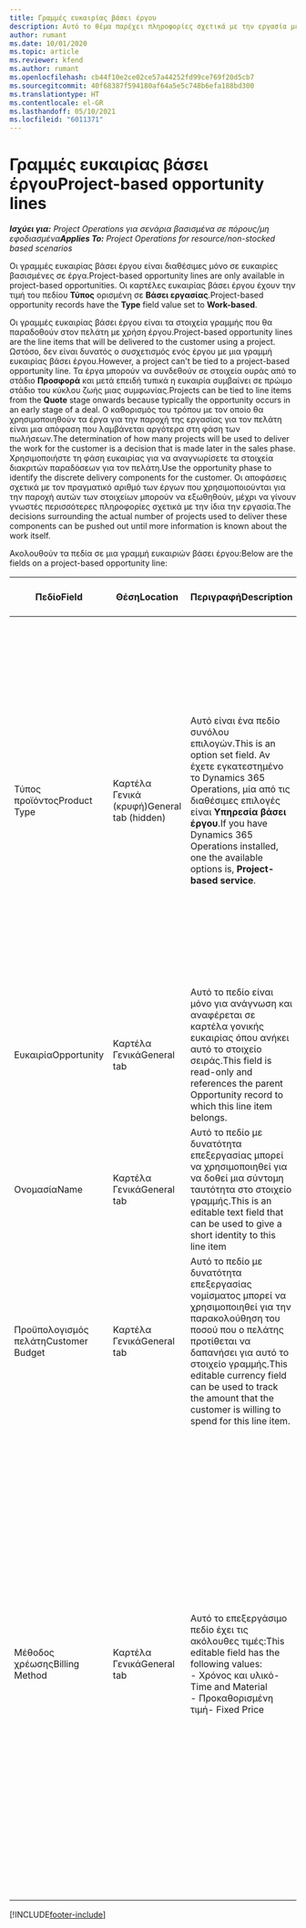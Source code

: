 ```yaml
---
title: Γραμμές ευκαιρίας βάσει έργου
description: Αυτό το θέμα παρέχει πληροφορίες σχετικά με την εργασία με γραμμές ευκαιρίας βάσει έργου.
author: rumant
ms.date: 10/01/2020
ms.topic: article
ms.reviewer: kfend
ms.author: rumant
ms.openlocfilehash: cb44f10e2ce02ce57a44252fd99ce769f20d5cb7
ms.sourcegitcommit: 40f68387f594180af64a5e5c748b6efa188bd300
ms.translationtype: HT
ms.contentlocale: el-GR
ms.lasthandoff: 05/10/2021
ms.locfileid: "6011371"
---
```

# <a name="project-based-opportunity-lines"></a><span data-ttu-id="63452-103">Γραμμές ευκαιρίας βάσει έργου</span><span class="sxs-lookup"><span data-stu-id="63452-103">Project-based opportunity lines</span></span>

<span data-ttu-id="63452-104">_**Ισχύει για:** Project Operations για σενάρια βασισμένα σε πόρους/μη εφοδιασμένα_</span><span class="sxs-lookup"><span data-stu-id="63452-104">_**Applies To:** Project Operations for resource/non-stocked based scenarios_</span></span>


<span data-ttu-id="63452-105">Οι γραμμές ευκαιρίας βάσει έργου είναι διαθέσιμες μόνο σε ευκαιρίες βασισμένες σε έργα.</span><span class="sxs-lookup"><span data-stu-id="63452-105">Project-based opportunity lines are only available in project-based opportunities.</span></span> <span data-ttu-id="63452-106">Οι καρτέλες ευκαιρίας βάσει έργου έχουν την τιμή του πεδίου **Τύπος** ορισμένη σε **Βάσει εργασίας**.</span><span class="sxs-lookup"><span data-stu-id="63452-106">Project-based opportunity records have the **Type** field value set to **Work-based**.</span></span>

<span data-ttu-id="63452-107">Οι γραμμές ευκαιρίας βάσει έργου είναι τα στοιχεία γραμμής που θα παραδοθούν στον πελάτη με χρήση έργου.</span><span class="sxs-lookup"><span data-stu-id="63452-107">Project-based opportunity lines are the line items that will be delivered to the customer using a project.</span></span> <span data-ttu-id="63452-108">Ωστόσο, δεν είναι δυνατός ο συσχετισμός ενός έργου με μια γραμμή ευκαιρίας βάσει έργου.</span><span class="sxs-lookup"><span data-stu-id="63452-108">However, a project can't be tied to a project-based opportunity line.</span></span> <span data-ttu-id="63452-109">Τα έργα μπορούν να συνδεθούν σε στοιχεία ουράς από το στάδιο **Προσφορά** και μετά επειδή τυπικά η ευκαιρία συμβαίνει σε πρώιμο στάδιο του κύκλου ζωής μιας συμφωνίας.</span><span class="sxs-lookup"><span data-stu-id="63452-109">Projects can be tied to line items from the **Quote** stage onwards because typically the opportunity occurs in an early stage of a deal.</span></span> <span data-ttu-id="63452-110">Ο καθορισμός του τρόπου με τον οποίο θα χρησιμοποιηθούν τα έργα για την παροχή της εργασίας για τον πελάτη είναι μια απόφαση που λαμβάνεται αργότερα στη φάση των πωλήσεων.</span><span class="sxs-lookup"><span data-stu-id="63452-110">The determination of how many projects will be used to deliver the work for the customer is a decision that is made later in the sales phase.</span></span> <span data-ttu-id="63452-111">Χρησιμοποιήστε τη φάση ευκαιρίας για να αναγνωρίσετε τα στοιχεία διακριτών παραδόσεων για τον πελάτη.</span><span class="sxs-lookup"><span data-stu-id="63452-111">Use the opportunity phase to identify the discrete delivery components for the customer.</span></span> <span data-ttu-id="63452-112">Οι αποφάσεις σχετικά με τον πραγματικό αριθμό των έργων που χρησιμοποιούνται για την παροχή αυτών των στοιχείων μπορούν να εξωθηθούν, μέχρι να γίνουν γνωστές περισσότερες πληροφορίες σχετικά με την ίδια την εργασία.</span><span class="sxs-lookup"><span data-stu-id="63452-112">The decisions surrounding the actual number of projects used to deliver these components can be pushed out until more information is known about the work itself.</span></span>

<span data-ttu-id="63452-113">Ακολουθούν τα πεδία σε μια γραμμή ευκαιριών βάσει έργου:</span><span class="sxs-lookup"><span data-stu-id="63452-113">Below are the fields on a project-based opportunity line:</span></span>

| <span data-ttu-id="63452-114">**Πεδίο**</span><span class="sxs-lookup"><span data-stu-id="63452-114">**Field**</span></span> | <span data-ttu-id="63452-115">**Θέση**</span><span class="sxs-lookup"><span data-stu-id="63452-115">**Location**</span></span> | <span data-ttu-id="63452-116">**Περιγραφή**</span><span class="sxs-lookup"><span data-stu-id="63452-116">**Description**</span></span> | <span data-ttu-id="63452-117">**Κατάντη επίπτωση**</span><span class="sxs-lookup"><span data-stu-id="63452-117">**Downstream impact**</span></span> |
| --- | --- | --- | --- |
| <span data-ttu-id="63452-118">Τύπος προϊόντος</span><span class="sxs-lookup"><span data-stu-id="63452-118">Product Type</span></span> | <span data-ttu-id="63452-119">Καρτέλα Γενικά (κρυφή)</span><span class="sxs-lookup"><span data-stu-id="63452-119">General tab (hidden)</span></span> | <span data-ttu-id="63452-120">Αυτό είναι ένα πεδίο συνόλου επιλογών.</span><span class="sxs-lookup"><span data-stu-id="63452-120">This is an option set field.</span></span> <span data-ttu-id="63452-121">Αν έχετε εγκατεστημένο το Dynamics 365 Operations, μία από τις διαθέσιμες επιλογές είναι **Υπηρεσία βάσει έργου**.</span><span class="sxs-lookup"><span data-stu-id="63452-121">If you have Dynamics 365 Operations installed, one the available options is, **Project-based service**.</span></span>  | <span data-ttu-id="63452-122">Η τιμή αυτού του πεδίου ορίζεται σε **Υπηρεσία βάσει έργου** όταν δημιουργείτε μια γραμμή ευκαιριών βάσει έργου από το πλέγμα γραμμών βάσει έργου στην ευκαιρία.</span><span class="sxs-lookup"><span data-stu-id="63452-122">The value of this field is set to **Project-based service** when you create the project-based opportunity line from the project-based lines grid on the Opportunity.</span></span> <br> <span data-ttu-id="63452-123">Εάν αλλάξετε ή αντικαταστήσετε αυτήν την τιμή, η λειτουργικότητα του έργου δεν θα ενεργοποιηθεί στα στοιχεία γραμμής βάσει έργου.</span><span class="sxs-lookup"><span data-stu-id="63452-123">If you change or override this value, the project functionality won't be enabled on your project-based line items.</span></span> |
| <span data-ttu-id="63452-124">Ευκαιρία</span><span class="sxs-lookup"><span data-stu-id="63452-124">Opportunity</span></span> | <span data-ttu-id="63452-125">Καρτέλα Γενικά</span><span class="sxs-lookup"><span data-stu-id="63452-125">General tab</span></span> | <span data-ttu-id="63452-126">Αυτό το πεδίο είναι μόνο για ανάγνωση και αναφέρεται σε καρτέλα γονικής ευκαιρίας όπου ανήκει αυτό το στοιχείο σειράς.</span><span class="sxs-lookup"><span data-stu-id="63452-126">This field is read-only and references the parent Opportunity record to which this line item belongs.</span></span> | <span data-ttu-id="63452-127">Δεν υπάρχει καμία κατάντη επίπτωση αυτού του πεδίου.</span><span class="sxs-lookup"><span data-stu-id="63452-127">There is no downstream impact of this field.</span></span> |
| <span data-ttu-id="63452-128">Ονομασία</span><span class="sxs-lookup"><span data-stu-id="63452-128">Name</span></span> | <span data-ttu-id="63452-129">Καρτέλα Γενικά</span><span class="sxs-lookup"><span data-stu-id="63452-129">General tab</span></span> | <span data-ttu-id="63452-130">Αυτό το πεδίο με δυνατότητα επεξεργασίας μπορεί να χρησιμοποιηθεί για να δοθεί μια σύντομη ταυτότητα στο στοιχείο γραμμής.</span><span class="sxs-lookup"><span data-stu-id="63452-130">This is an editable text field that can be used to give a short identity to this line item</span></span> | <span data-ttu-id="63452-131">Αυτή η τιμή μεταφέρεται στη γραμμή προσφοράς όταν δημιουργείτε μια προσφορά από αυτήν την ευκαιρία.</span><span class="sxs-lookup"><span data-stu-id="63452-131">This value is carried over to the quote line when you create a quote from this opportunity</span></span> |
| <span data-ttu-id="63452-132">Προϋπολογισμός πελάτη</span><span class="sxs-lookup"><span data-stu-id="63452-132">Customer Budget</span></span> | <span data-ttu-id="63452-133">Καρτέλα Γενικά</span><span class="sxs-lookup"><span data-stu-id="63452-133">General tab</span></span> | <span data-ttu-id="63452-134">Αυτό το πεδίο με δυνατότητα επεξεργασίας νομίσματος μπορεί να χρησιμοποιηθεί για την παρακολούθηση του ποσού που ο πελάτης προτίθεται να δαπανήσει για αυτό το στοιχείο γραμμής.</span><span class="sxs-lookup"><span data-stu-id="63452-134">This editable currency field can be used to track the amount that the customer is willing to spend for this line item.</span></span> | <span data-ttu-id="63452-135">Αυτή η τιμή μεταφέρεται στο αντίστοιχο πεδίο στη γραμμή προσφοράς όταν δημιουργείτε μια προσφορά από αυτήν την ευκαιρία.</span><span class="sxs-lookup"><span data-stu-id="63452-135">This value is carried over to the corresponding field on the quote line when you create a quote from this opportunity</span></span> |
| <span data-ttu-id="63452-136">Μέθοδος χρέωσης</span><span class="sxs-lookup"><span data-stu-id="63452-136">Billing Method</span></span> | <span data-ttu-id="63452-137">Καρτέλα Γενικά</span><span class="sxs-lookup"><span data-stu-id="63452-137">General tab</span></span> | <span data-ttu-id="63452-138">Αυτό το επεξεργάσιμο πεδίο έχει τις ακόλουθες τιμές:</span><span class="sxs-lookup"><span data-stu-id="63452-138">This editable field has the following values:</span></span></br><span data-ttu-id="63452-139">- Χρόνος και υλικό</span><span class="sxs-lookup"><span data-stu-id="63452-139">- Time and Material</span></span></br><span data-ttu-id="63452-140">- Προκαθορισμένη τιμή</span><span class="sxs-lookup"><span data-stu-id="63452-140">- Fixed Price</span></span> | <span data-ttu-id="63452-141">Αυτή η τιμή μεταφέρεται στο αντίστοιχο πεδίο στη γραμμή προσφοράς όταν δημιουργείτε μια προσφορά από αυτήν την ευκαιρία.</span><span class="sxs-lookup"><span data-stu-id="63452-141">This value is carried over to the corresponding field on the quote line when you create a quote from this opportunity.</span></span> <span data-ttu-id="63452-142">Μετά τη δημιουργία της γραμμής προσφοράς, το πεδίο είναι κλειδωμένο και δεν είναι δυνατή η αλλαγή του.</span><span class="sxs-lookup"><span data-stu-id="63452-142">After the quote line is created, the field is locked and can't be changed.</span></span> <span data-ttu-id="63452-143">Αναθέστε αυτήν την τιμή πεδίου με όσο το δυνατόν μεγαλύτερη ακρίβεια.</span><span class="sxs-lookup"><span data-stu-id="63452-143">Assign this field value as accurately as possible.</span></span> <span data-ttu-id="63452-144">Εάν χρειάζεται να αλλάξετε την τιμή αυτού του πεδίου στη γραμμή προσφοράς, διαγράψτε και δημιουργήστε εκ νέου τη γραμμή προσφοράς.</span><span class="sxs-lookup"><span data-stu-id="63452-144">If you need to change the value of this field on the quote line, delete and re-create the quote line.</span></span> |


[!INCLUDE[footer-include](../includes/footer-banner.md)]